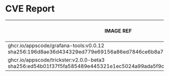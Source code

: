 # CVE Report
|                                                     IMAGE REF                                                      |      OS      | CRITICAL<BR>(OS, OTHER) | HIGH<BR>(OS, OTHER) | MEDIUM<BR>(OS, OTHER) | LOW<BR>(OS, OTHER) | UNKNOWN<BR>(OS, OTHER) |
|--------------------------------------------------------------------------------------------------------------------|--------------|-------------------------|---------------------|-----------------------|--------------------|------------------------|
| ghcr.io/appscode/grafana-tools:v0.0.12<br>sha256:196d8ae36d434329ed779e69156a86ed7846ce6b8a75a19e91a5b261b071fd14  | debian 12.7  | 0, 0                    | 0, 0                | 0, 0                  | 0, 0               | 0, 0                   |
| ghcr.io/appscode/trickster:v2.0.0-beta3<br>sha256:ed54b01f37f5fa585489e445321e1ec5024a99ada5f9cc6ba7c0089caa178e22 | debian 10.13 | 0, 3                    | **2**, 12           | 6, 16                 | 0, 0               | 0, 0                   |
